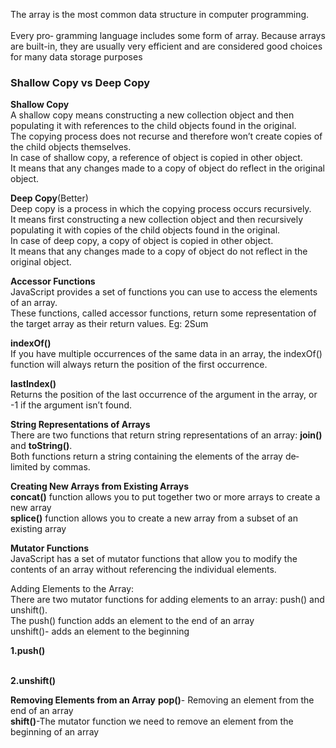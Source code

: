 The array is the most common data structure in computer programming. <br><br>Every pro‐
gramming language includes some form of array. Because arrays are built-in, they are
usually very efficient and are considered good choices for many data storage purposes

### Shallow Copy vs Deep Copy
**Shallow Copy**<br>
A shallow copy means constructing a new collection object and then populating it with references to the child objects found in the original. <br>
The copying process does not recurse and therefore won’t create copies of the child objects themselves.<br> In case of shallow copy, a reference of object is copied in other object. <br>It means that any changes made to a copy of object do reflect in the original object.

**Deep Copy**(Better)<br>
Deep copy is a process in which the copying process occurs recursively. <br>
It means first constructing a new collection object and then recursively populating it with copies of the child objects found in the original. <br>
In case of deep copy, a copy of object is copied in other object. <br>
It means that any changes made to a copy of object do not reflect in the original object.

**Accessor Functions**<br>
JavaScript provides a set of functions you can use to access the elements of an array.<br>
These functions, called accessor functions, return some representation of the target array
as their return values.
Eg: 2Sum

**indexOf()**<br>
If you have multiple occurrences of the same data in an array, the indexOf() function
will always return the position of the first occurrence.

**lastIndex()**<br>
Returns the position of the last occurrence of the argument in the array, or -1
if the argument isn’t found.

**String Representations of Arrays**<br>
There are two functions that return string representations of an array:
**join()** and **toString()**.<br> Both functions return a string containing the elements of the array de‐limited by commas.

**Creating New Arrays from Existing Arrays**<br>
**concat()** function allows you to put together two or more arrays to create a new array<br>
**splice()** function allows you to create a new array from a subset of an existing array

**Mutator Functions**<br>
JavaScript has a set of mutator functions that allow you to modify the contents of an array without referencing the individual elements.

Adding Elements to the Array: <br>
There are two mutator functions for adding elements to an array: push() and unshift(). <br>
The push() function adds an element to the end of an array<br>
unshift()- adds an element to the beginning

**1.push()**<br><br>

**2.unshift()**

**Removing Elements from an Array**
**pop()**- Removing an element from the end of an array<br>
**shift()**-The mutator function we need to remove an element from the beginning of an array
